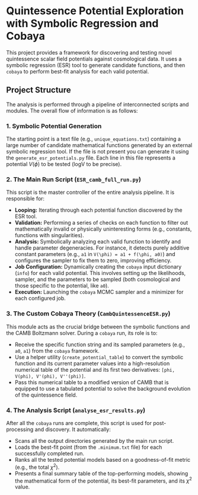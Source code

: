 # Quintessence Potential Exploration with Symbolic Regression and Cobaya

This project provides a framework for discovering and testing novel quintessence scalar field potentials against cosmological data. It uses a symbolic regression (ESR) tool to generate candidate functions, and then `cobaya` to perform best-fit analysis for each valid potential.

## Project Structure

The analysis is performed through a pipeline of interconnected scripts and modules. The overall flow of information is as follows:

### 1. Symbolic Potential Generation

The starting point is a text file (e.g., `unique_equations.txt`) containing a large number of candidate mathematical functions generated by an external symbolic regression tool. If the file is not present you can generate it using the `generate_esr_potentials.py` file. Each line in this file represents a potential $V(\phi)$ to be tested (logV to be precise).

### 2. The Main Run Script (`ESR_camb_full_run.py`)

This script is the master controller of the entire analysis pipeline. It is responsible for:
-   **Looping:** Iterating through each potential function discovered by the ESR tool.
-   **Validation:** Performing a series of checks on each function to filter out mathematically invalid or physically uninteresting forms (e.g., constants, functions with singularities).
-   **Analysis:** Symbolically analyzing each valid function to identify and handle parameter degeneracies. For instance, it detects purely additive constant parameters (e.g., `a1` in `V(\phi) = a1 + f(\phi, a0)`) and configures the sampler to fix them to zero, improving efficiency.
-   **Job Configuration:** Dynamically creating the `cobaya` input dictionary (`info`) for each valid potential. This involves setting up the likelihoods, sampler, and the parameters to be sampled (both cosmological and those specific to the potential, like `a0`).
-   **Execution:** Launching the `cobaya` MCMC sampler and a minimizer for each configured job.

### 3. The Custom Cobaya Theory (`CambQuintessenceESR.py`)

This module acts as the crucial bridge between the symbolic functions and the CAMB Boltzmann solver. During a `cobaya` run, its role is to:
-   Receive the specific function string and its sampled parameters (e.g., `a0`, `a1`) from the `cobaya` framework.
-   Use a helper utility (`create_potential_table`) to convert the symbolic function and its current parameter values into a high-resolution numerical table of the potential and its first two derivatives: `[phi, V(phi), V'(phi), V''(phi)]`.
-   Pass this numerical table to a modified version of CAMB that is equipped to use a tabulated potential to solve the background evolution of the quintessence field.

### 4. The Analysis Script (`analyse_esr_results.py`)

After all the `cobaya` runs are complete, this script is used for post-processing and discovery. It automatically:
-   Scans all the output directories generated by the main run script.
-   Loads the best-fit point (from the `.minimum.txt` file) for each successfully completed run.
-   Ranks all the tested potential models based on a goodness-of-fit metric (e.g., the total $\chi^2$).
-   Presents a final summary table of the top-performing models, showing the mathematical form of the potential, its best-fit parameters, and its $\chi^2$ value.
